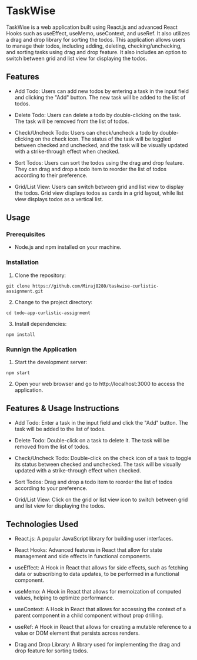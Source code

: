 # TaskWise

TaskWise is a web application built using React.js and advanced React Hooks such as useEffect, useMemo, useContext, and useRef. It also utilizes a drag and drop library for sorting the todos. This application allows users to manage their todos, including adding, deleting, checking/unchecking, and sorting tasks using drag and drop feature. It also includes an option to switch between grid and list view for displaying the todos.

## Features

- Add Todo: Users can add new todos by entering a task in the input field and clicking the "Add" button. The new task will be added to the list of todos.

- Delete Todo: Users can delete a todo by double-clicking on the task. The task will be removed from the list of todos.

- Check/Uncheck Todo: Users can check/uncheck a todo by double-clicking on the check icon. The status of the task will be toggled between checked and unchecked, and the task will be visually updated with a strike-through effect when checked.

- Sort Todos: Users can sort the todos using the drag and drop feature. They can drag and drop a todo item to reorder the list of todos according to their preference.

- Grid/List View: Users can switch between grid and list view to display the todos. Grid view displays todos as cards in a grid layout, while list view displays todos as a vertical list.

## Usage

### Prerequisites

- Node.js and npm installed on your machine.

### Installation

1. Clone the repository:
```
git clone https://github.com/Miraj8280/taskwise-curlistic-assignment.git
```

2. Change to the project directory:
```
cd todo-app-curlistic-assignment
```

3. Install dependencies:
```
npm install
```

### Runnign the Application 

1. Start the development server:
```
npm start
```

2. Open your web browser and go to http://localhost:3000 to access the application.


## Features & Usage Instructions

- Add Todo: Enter a task in the input field and click the "Add" button. The task will be added to the list of todos.

- Delete Todo: Double-click on a task to delete it. The task will be removed from the list of todos.

- Check/Uncheck Todo: Double-click on the check icon of a task to toggle its status between checked and unchecked. The task will be visually updated with a strike-through effect when checked.

- Sort Todos: Drag and drop a todo item to reorder the list of todos according to your preference.

- Grid/List View: Click on the grid or list view icon to switch between grid and list view for displaying the todos.


## Technologies Used

- React.js: A popular JavaScript library for building user interfaces.

- React Hooks: Advanced features in React that allow for state management and side effects in functional components.

- useEffect: A Hook in React that allows for side effects, such as fetching data or subscribing to data updates, to be performed in a functional component.

- useMemo: A Hook in React that allows for memoization of computed values, helping to optimize performance.

- useContext: A Hook in React that allows for accessing the context of a parent component in a child component without prop drilling.

- useRef: A Hook in React that allows for creating a mutable reference to a value or DOM element that persists across renders.

- Drag and Drop Library: A library used for implementing the drag and drop feature for sorting todos.